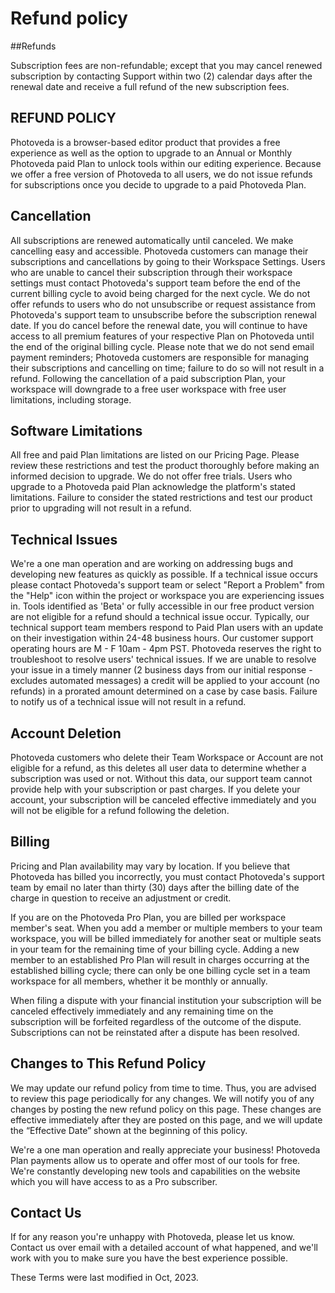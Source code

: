 
# Refund policy


##Refunds

Subscription fees are non-refundable; except that you may cancel renewed
subscription by contacting Support within two (2) calendar days after
the renewal date and receive a full refund of the new subscription fees.


## REFUND POLICY

Photoveda is a browser-based editor product that provides a free
experience as well as the option to upgrade to an Annual or Monthly
Photoveda paid Plan to unlock tools within our editing experience. Because
we offer a free version of Photoveda to all users, we do not issue refunds
for subscriptions once you decide to upgrade to a paid Photoveda Plan.

## Cancellation

All subscriptions are renewed automatically until canceled. We make
cancelling easy and accessible. Photoveda customers can manage their
subscriptions and cancellations by going to their Workspace Settings.
Users who are unable to cancel their subscription through their
workspace settings must contact Photoveda's support team before the end of
the current billing cycle to avoid being charged for the next cycle. We
do not offer refunds to users who do not unsubscribe or request
assistance from Photoveda's support team to unsubscribe before the
subscription renewal date. If you do cancel before the renewal date, you
will continue to have access to all premium features of your respective
Plan on Photoveda until the end of the original billing cycle. Please note
that we do not send email payment reminders; Photoveda customers are
responsible for managing their subscriptions and cancelling on time;
failure to do so will not result in a refund. Following the cancellation
of a paid subscription Plan, your workspace will downgrade to a free
user workspace with free user limitations, including storage.

## Software Limitations

All free and paid Plan limitations are listed on our Pricing Page.
Please review these restrictions and test the product thoroughly before
making an informed decision to upgrade. We do not offer free trials.
Users who upgrade to a Photoveda paid Plan acknowledge the platform's
stated limitations. Failure to consider the stated restrictions and test
our product prior to upgrading will not result in a refund.

## Technical Issues

We're a one man operation and are working on addressing bugs and developing
new features as quickly as possible. If a technical issue occurs please
contact Photoveda's support team or select "Report a Problem" from the
"Help" icon within the project or workspace you are experiencing issues
in. Tools identified as 'Beta' or fully accessible in our free product
version are not eligible for a refund should a technical issue occur.
Typically, our technical support team members respond to Paid Plan users
with an update on their investigation within 24-48 business hours. Our
customer support operating hours are M - F 10am - 4pm PST. Photoveda
reserves the right to troubleshoot to resolve users' technical issues.
If we are unable to resolve your issue in a timely manner (2 business
days from our initial response - excludes automated messages) a credit
will be applied to your account (no refunds) in a prorated amount
determined on a case by case basis. Failure to notify us of a technical
issue will not result in a refund.

## Account Deletion

Photoveda customers who delete their Team Workspace or Account are not
eligible for a refund, as this deletes all user data to determine
whether a subscription was used or not. Without this data, our support
team cannot provide help with your subscription or past charges. If you
delete your account, your subscription will be canceled effective
immediately and you will not be eligible for a refund following the
deletion.

## Billing

Pricing and Plan availability may vary by location. If you believe that
Photoveda has billed you incorrectly, you must contact Photoveda's support
team by email no later than thirty (30) days after the billing date of
the charge in question to receive an adjustment or credit.

If you are on the Photoveda Pro Plan, you are billed per workspace
member's seat. When you add a member or multiple members to your team
workspace, you will be billed immediately for another seat or multiple
seats in your team for the remaining time of your billing cycle. Adding
a new member to an established Pro Plan will result in charges occurring
at the established billing cycle; there can only be one billing cycle
set in a team workspace for all members, whether it be monthly or
annually.

When filing a dispute with your financial institution your subscription
will be canceled effectively immediately and any remaining time on the
subscription will be forfeited regardless of the outcome of the dispute.
Subscriptions can not be reinstated after a dispute has been resolved.

## Changes to This Refund Policy

We may update our refund policy from time to time. Thus, you are advised
to review this page periodically for any changes. We will notify you of
any changes by posting the new refund policy on this page. These changes
are effective immediately after they are posted on this page, and we
will update the “Effective Date” shown at the beginning of this policy.

We're a one man operation and really appreciate your business! Photoveda Plan payments allow us to operate and offer most of our tools for free. We're
constantly developing new tools and capabilities on the website which
you will have access to as a Pro subscriber.

## Contact Us

If for any reason you're unhappy with Photoveda, please let us know.
Contact us over email with a detailed account of what happened, and
we'll work with you to make sure you have the best experience possible.

These Terms were last modified in Oct, 2023.


